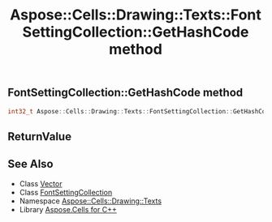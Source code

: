 ﻿---
title: Aspose::Cells::Drawing::Texts::FontSettingCollection::GetHashCode method
linktitle: GetHashCode
second_title: Aspose.Cells for C++ API Reference
description: 'How to use GetHashCode method of Aspose::Cells::Drawing::Texts::FontSettingCollection class in C++.'
type: docs
weight: 2100
url: /cpp/aspose.cells.drawing.texts/fontsettingcollection/gethashcode/
---
## FontSettingCollection::GetHashCode method




```cpp
int32_t Aspose::Cells::Drawing::Texts::FontSettingCollection::GetHashCode()
```


## ReturnValue



## See Also

* Class [Vector](../../../aspose.cells/vector/)
* Class [FontSettingCollection](../)
* Namespace [Aspose::Cells::Drawing::Texts](../../)
* Library [Aspose.Cells for C++](../../../)
